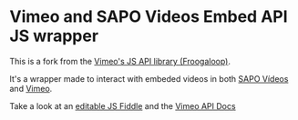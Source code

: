 # Vimeo and SAPO Videos Embed API JS wrapper

This is a fork from the [Vimeo's JS API library (Froogaloop)](https://github.com/vimeo/player-api).

It's a wrapper made to interact with embeded videos in both [SAPO Vídeos](https://videos.sapo.pt/) and [Vimeo](https://vimeo.com).

Take a look at an [editable JS Fiddle](http://jsbin.com/benisu/) and the [Vimeo API Docs](http://developer.vimeo.com/player/js-api#universal-with-froogaloop)